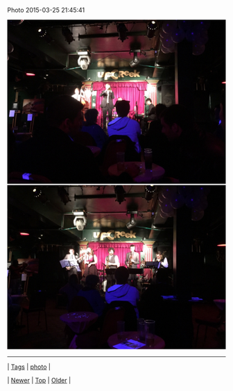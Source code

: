 <!--
title: Photo 2015-03-25 21
date: 2020-06-28T15:27:00.072Z
tags: photo
-->


Photo 2015-03-25 21:45:41

![](114612871424-0.jpg)
![](114612871424-1.jpg)

<!--BOTTOM-POST-NAVIGATION-->
---

| [Tags](tags.md) | [photo](tag-photo.md) |

| [Newer](114607178244.md) | [Top](index.md) | [Older](114701956709.md) |